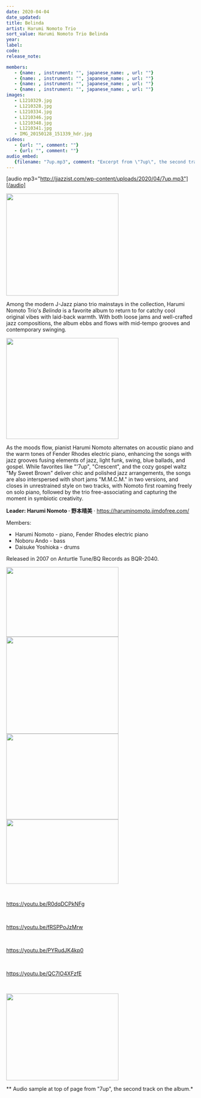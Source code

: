 ```yaml
---
date: 2020-04-04
date_updated: 
title: Belinda
artist: Harumi Nomoto Trio
sort_value: Harumi Nomoto Trio Belinda
year: 
label: 
code: 
release_note: 

members:
   - {name: , instrument: "", japanese_name: , url: ""}
   - {name: , instrument: "", japanese_name: , url: ""}
   - {name: , instrument: "", japanese_name: , url: ""}
   - {name: , instrument: "", japanese_name: , url: ""}
images: 
   - L1210329.jpg
   - L1210328.jpg
   - L1210334.jpg
   - L1210346.jpg
   - L1210348.jpg
   - L1210341.jpg
   - IMG_20150128_151339_hdr.jpg
videos: 
   - {url: "", comment: ""}
   - {url: "", comment: ""}
audio_embed:
   {filename: "7up.mp3", comment: "Excerpt from \"7up\", the second track on the album:"}
---
```

[audio mp3="http://jjazzist.com/wp-content/uploads/2020/04/7up.mp3"][/audio]

<a href="http://jjazzist.com/wp-content/uploads/2018/08/L1210329.jpg"><img class="size-medium wp-image-3508 alignright" src="http://jjazzist.com/wp-content/uploads/2018/08/L1210329-300x273.jpg" alt="" width="300" height="273" /></a>

Among the modern J-Jazz piano trio mainstays in the collection, Harumi Nomoto Trio's *Belinda* is a favorite album to return to for catchy cool original vibes with laid-back warmth. With both loose jams and well-crafted jazz compositions, the album ebbs and flows with mid-tempo grooves and contemporary swinging.

<a href="http://jjazzist.com/wp-content/uploads/2018/08/L1210328.jpg"><img class="size-medium wp-image-3507 alignright" src="http://jjazzist.com/wp-content/uploads/2018/08/L1210328-300x270.jpg" alt="" width="300" height="270" /></a>

As the moods flow, pianist Harumi Nomoto alternates on acoustic piano and the warm tones of Fender Rhodes electric piano, enhancing the songs with jazz grooves fusing elements of jazz, light funk, swing, blue ballads, and gospel. While favorites like "'7up", "Crescent", and the cozy gospel waltz "My Sweet Brown" deliver chic and polished jazz arrangements, the songs are also interspersed with short jams "M.M.C.M." in two versions, and closes in unrestrained style on two tracks, with Nomoto first roaming freely on solo piano, followed by the trio free-associating and capturing the moment in symbiotic creativity.

<strong>Leader: Harumi Nomoto · 野本晴美</strong> · <a href="https://haruminomoto.jimdofree.com/">https://haruminomoto.jimdofree.com/</a>

Members:
<ul>
 	<li>Harumi Nomoto - piano, Fender Rhodes electric piano</li>
 	<li>Noboru Ando - bass</li>
 	<li>Daisuke Yoshioka - drums</li>
</ul>
Released in 2007 on Anturtle Tune/BQ Records as BQR-2040.

<a href="http://jjazzist.com/wp-content/uploads/2018/08/L1210334.jpg"><img class="alignnone size-medium wp-image-3509" src="http://jjazzist.com/wp-content/uploads/2018/08/L1210334-300x186.jpg" alt="" width="300" height="186" /></a> <a href="http://jjazzist.com/wp-content/uploads/2018/08/L1210346.jpg"><img class="alignnone size-medium wp-image-3511" src="http://jjazzist.com/wp-content/uploads/2018/08/L1210346-300x259.jpg" alt="" width="300" height="259" /></a> <a href="http://jjazzist.com/wp-content/uploads/2018/08/L1210348.jpg"><img class="alignnone size-medium wp-image-3512" src="http://jjazzist.com/wp-content/uploads/2018/08/L1210348-300x229.jpg" alt="" width="300" height="229" /></a> <a href="http://jjazzist.com/wp-content/uploads/2018/08/L1210341.jpg"><img class="alignnone size-medium wp-image-3510" src="http://jjazzist.com/wp-content/uploads/2018/08/L1210341-300x172.jpg" alt="" width="300" height="172" /></a>

&nbsp;

https://youtu.be/R0dqDCPkNFg

&nbsp;

https://youtu.be/fRSPPoJzMrw

&nbsp;

https://youtu.be/PYRudJK4kp0

&nbsp;

https://youtu.be/QC7IO4XFzfE

&nbsp;

<a href="http://www.jjazzist.com/wp-content/uploads/2018/12/IMG_20150128_151339_hdr.jpg"><img class="alignnone size-medium wp-image-3668" src="http://www.jjazzist.com/wp-content/uploads/2018/12/IMG_20150128_151339_hdr-300x232.jpg" alt="" width="300" height="232" /></a>

** Audio sample at top of page from "7up", the second track on the album.*
